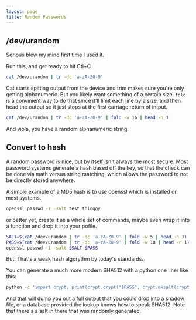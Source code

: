 ```yaml
---
layout: page
title: Random Passwords
---
```

## /dev/urandom
Serious blew my mind first time I used it.

Run this, and get ready to hit Ctl+C
```bash
cat /dev/urandom | tr -dc 'a-zA-Z0-9'
```

Cat starts spitting output from the device and trim makes sure you're only getting alphanumeric. But you likely want something of a certain size. `fold` is a convinient way to do that since it'll limit each line by a size, and then head the output so it just stops at the first carriage return of intput.

```bash
cat /dev/urandom | tr -dc 'a-zA-Z0-9' | fold -w 16 | head -n 1
```
And viola, you have a random alphanumeric string.

## Convert to hash
A random password is nice, but by itself isn't always the most secure. Most password systems generate a hash based off the key, so that the check can be done via math versus string matching, which allows the password to not be directly stored anywhere.

A simple example of a MD5 hash is to use openssl which is installed on most systems.
```bash
openssl passwd -1 -salt test thinggy
```
or better yet, create it as a whole set of commands, maybe even wrap it into a function and drop it into your pofile.
```bash
SALT=$(cat /dev/urandom | tr -dc 'a-zA-Z0-9' | fold -w 5 | head -n 1)
PASS=$(cat /dev/urandom | tr -dc 'a-zA-Z0-9' | fold -w 18 | head -n 1)
openssl passwd -1 -salt $SALT $PASS
```

But: That's a weak hash algorythm by today's standards.

You can generate a much more modern SHA512 with a python one liner like this:
```bash
python -c 'import crypt; print(crypt.crypt("$PASS", crypt.mksalt(crypt.METHOD_SHA512)))'
```
And that will dump you out a full output that you could drop into a shadow file, or a database provided the lookup knows how to speak SHA512. Note that there's a salt in there that was randomly generated.

